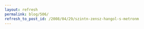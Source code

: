 ```yaml
---
layout: refresh
permalink: blog/506/
refresh_to_post_id: /2008/04/29/szintn-zensz-hangol-s-metronm
---
```


